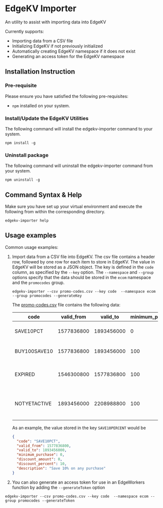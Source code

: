 # EdgeKV Importer
An utility to assist with importing data into EdgeKV

Currently supports:
* Importing data from a CSV file
* Initializing EdgeKV if not previously initialized
* Automatically creating EdgeKV namespace if it does not exist
* Generating an access token for the EdgeKV namespace

## Installation Instruction

### Pre-requisite
Please ensure you have satisfied the following pre-requisites:
* `npm` installed on your system.

### Install/Update the EdgeKV Utilities
The following command will install the edgekv-importer command to your system.

```shell
npm install -g
```

### Uninstall package
The following command will uninstall the edgekv-importer command from your system.

```shell
npm uninstall -g
```



## Command Syntax & Help
Make sure you have set up your virtual environment and execute the following from within the corresponding directory.
```shell
edgekv-importer help
```

## Usage examples

Common usage examples:

1. Import data from a CSV file into EdgeKV.  The csv file contains a header row, followed by one row for each item to store in EdgeKV.  The value in EdgeKV will be stored as a JSON object.  The key is defined in the `code` column, as specified by the `--key` option.  The `--namespace` and `--group` options specify that the data should be stored in the `ecom` namespace and the `promocodes` group.
    ```shell
    edgekv-importer --csv promo-codes.csv --key code  --namespace ecom --group promocodes --generateKey
    ```


    The [promo-codes.csv](promo-codes.csv) file contains the following data:

    code         | valid_from | valid_to   | minimum_purchase | discount_amount | discount_percent | description
    -------------|------------|------------|------------------|-----------------|------------------|-----------
    SAVE10PCT    | 1577836800 | 1893456000 | 0                | 0               | 10               | Save 10% on any purchase
    BUY100SAVE10 | 1577836800 | 1893456000 | 100              | 10              | 0                | Save $10 off a $100 purchase
    EXPIRED      | 1546300800 | 1577836800 | 100              | 10              | 0                | Example of an expired promo code
    NOTYETACTIVE | 1893456000 | 2208988800 | 100              | 10              | 0                | Example of a promo code which is not yet active

    As an example, the value stored in the key `SAVE10PERCENT` would be

    ```json
    {
      "code": "SAVE10PCT",
      "valid_from": 1577836800,
      "valid_to": 1893456000,
      "minimum_purchase": 0,
      "discount_amount": 0,
      "discount_percent": 10,
      "description": "Save 10% on any purchase"
    }
    ```

2. You can also generate an access token for use in an EdgeWorkers function by adding the `--generateToken` option

  ```shell
  edgekv-importer --csv promo-codes.csv --key code  --namespace ecom --group promocodes --generateToken
  ```
